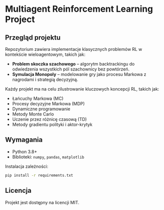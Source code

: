 # Multiagent Reinforcement Learning Project

## Przegląd projektu
Repozytorium zawiera implementacje klasycznych problemów RL w kontekście wieloagentowym, takich jak:

- **Problem skoczka szachowego** – algorytm backtrackingu do odwiedzenia wszystkich pól szachownicy bez powtórzeń.
- **Symulacja Monopoly** – modelowanie gry jako procesu Markowa z nagrodami i strategią decyzyjną.

Każdy projekt ma na celu zilustrowanie kluczowych koncepcji RL, takich jak:

- Łańcuchy Markowa (MC)
- Procesy decyzyjne Markowa (MDP)
- Dynamiczne programowanie
- Metody Monte Carlo
- Uczenie przez różnicę czasową (TD)
- Metody gradientu polityki i aktor-krytyk

## Wymagania

- Python 3.8+
- Biblioteki: `numpy`, `pandas`, `matplotlib`

Instalacja zależności:

```bash
pip install -r requirements.txt
```

## Licencja
Projekt jest dostępny na licencji MIT.
